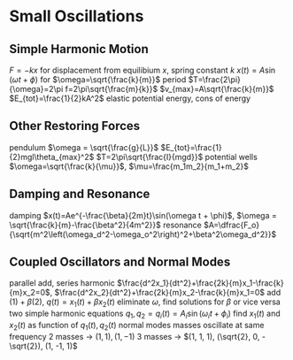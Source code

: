 # Small Oscillations
## Simple Harmonic Motion
$F=-kx$ for displacement from equilibium $x$, spring constant $k$
	$x(t)=A\sin(\omega t + \phi)$ for $\omega=\sqrt{\frac{k}{m}}$
	period $T=\frac{2\pi}{\omega}=2\pi f=2\pi\sqrt{\frac{m}{k}}$
$v_{max}=A\sqrt{\frac{k}{m}}$
$E_{tot}=\frac{1}{2}kA^2$
	elastic potential energy, cons of energy
## Other Restoring Forces
pendulum
	$\omega = \sqrt{\frac{g}{L}}$
	$E_{tot}=\frac{1}{2}mgl\theta_{max}^2$
	$T=2\pi\sqrt{\frac{I}{mgd}}$
potential wells
	$\omega=\sqrt{\frac{k}{\mu}}$, $\mu=\frac{m_1m_2}{m_1+m_2}$
## Damping and Resonance
damping
	$x(t)=Ae^{-\frac{\beta}{2m}t}\sin(\omega t + \phi)$, $\omega = \sqrt{\frac{k}{m}-\frac{\beta^2}{4m^2}}$
resonance
	$A=\dfrac{F_o}{\sqrt{m^2\left(\omega_d^2-\omega_o^2\right)^2+\beta^2\omega_d^2}}$
## Coupled Oscillators and Normal Modes
parallel add, series harmonic
$\frac{d^2x_1}{dt^2}+\frac{2k}{m}x_1-\frac{k}{m}x_2=0$, $\frac{d^2x_2}{dt^2}+\frac{2k}{m}x_2-\frac{k}{m}x_1=0$
	add $(1)+\beta(2)$, $q(t)=x_1(t)+\beta x_2(t)$
	eliminate $\omega$, find solutions for $\beta$ or vice versa
	two simple harmonic equations $q_1,q_2=q_i(t)=A_i\sin(\omega_i t + \phi_i)$
	find $x_1(t)$ and $x_2(t)$ as function of $q_1(t), q_2(t)$
normal modes masses oscillate at same frequency
	2 masses → $(1, 1), (1, -1)$
	3 masses → $(1, 1, 1), (\sqrt{2}, 0, -\sqrt{2}), (1, -1, 1)$